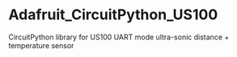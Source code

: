 # Adafruit_CircuitPython_US100
CircuitPython library for US100 UART mode ultra-sonic distance + temperature sensor
